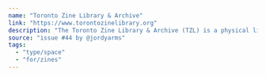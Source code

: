 ```yaml
---
name: "Toronto Zine Library & Archive"
link: "https://www.torontozinelibrary.org"
description: "The Toronto Zine Library & Archive (TZL) is a physical library space run by a collective of zine readers, zine makers and librarians who strive to make zines accessible for the Toronto community."
source: "issue #44 by @jordyarms"
tags:
  - "type/space"
  - "for/zines"
---
```


<!-- Community added from GitHub issue #44 -->
